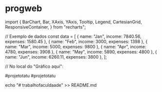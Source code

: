 # progweb

import {
  BarChart,
  Bar,
  XAxis,
  YAxis,
  Tooltip,
  Legend,
  CartesianGrid,
  ResponsiveContainer,
} from "recharts";

// Exemplo de dados
const data = [
  { name: "Jan", income: 7840.56, expenses: 1580.45 },
  { name: "Feb", income: 3000, expenses: 1398 },
  { name: "Mar", income: 5000, expenses: 9800 },
  { name: "Apr", income: 4780, expenses: 3908 },
  { name: "May", income: 5890, expenses: 4800 },
  { name: "Jun", income: 6260.11, expenses: 3800 },
];

// No local do "Gráfico aqui":
<div className="bg-gray-100 rounded-lg p-4 flex-1 min-h-[250px] flex items-center justify-center">
  <ResponsiveContainer width="100%" height={220}>
    <BarChart data={data}>
      <CartesianGrid strokeDasharray="3 3" />
      <XAxis dataKey="name" />
      <YAxis />
      <Tooltip />
      <Legend />
      <Bar dataKey="income" fill="#22c55e" name="Receita" />
      <Bar dataKey="expenses" fill="#f87171" name="Despesas" />
    </BarChart>
  </ResponsiveContainer>
</div># p r o j e t o t a t u 
 
 # p r o j e t o t a t u 
 
 

echo "# trabalhofaculdaade" >> README.md